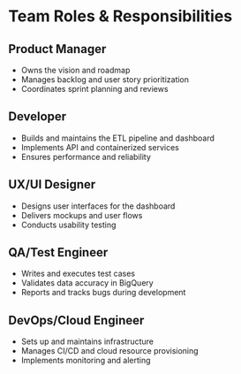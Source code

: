 
# Team Roles & Responsibilities

## Product Manager
- Owns the vision and roadmap
- Manages backlog and user story prioritization
- Coordinates sprint planning and reviews

## Developer
- Builds and maintains the ETL pipeline and dashboard
- Implements API and containerized services
- Ensures performance and reliability

## UX/UI Designer
- Designs user interfaces for the dashboard
- Delivers mockups and user flows
- Conducts usability testing

## QA/Test Engineer
- Writes and executes test cases
- Validates data accuracy in BigQuery
- Reports and tracks bugs during development

## DevOps/Cloud Engineer
- Sets up and maintains infrastructure
- Manages CI/CD and cloud resource provisioning
- Implements monitoring and alerting

